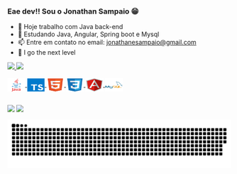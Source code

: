 ### Eae dev!! Sou o Jonathan Sampaio 😁


- 🔭 Hoje trabalho com Java back-end
- 🌱 Estudando Java, Angular, Spring boot e Mysql
- 📫 Entre em contato no email: jonathanesampaio@gmail.com
- 🚀 I go the next level

 <div>
  <a href="https://github.com/JonathanSampaio">
  <img height="160em" src="https://github-readme-stats.vercel.app/api?username=JonathanSampaio&show_icons=true&theme=dark&include_all_commits=true&count_private=true"/>
  <img height="160em" src="https://github-readme-stats.vercel.app/api/top-langs/?username=JonathanSampaio&layout=compact&langs_count=7&theme=dark"/>
</div>
<div style="display: inline_block"><br>
  
  <img align="center" alt="John-Java" height="30" width="40" src="https://raw.githubusercontent.com/devicons/devicon/master/icons/java/java-original-wordmark.svg">
  <img align="center" alt="John-Ts" height="30" width="40" src="https://raw.githubusercontent.com/devicons/devicon/master/icons/typescript/typescript-plain.svg">
  <img align="center" alt="John-HTML" height="30" width="40" src="https://raw.githubusercontent.com/devicons/devicon/master/icons/html5/html5-original.svg">
  <img align="center" alt="John-CSS" height="30" width="40" src="https://raw.githubusercontent.com/devicons/devicon/master/icons/css3/css3-original.svg">
  <img align="center" alt="John-Angular" height="30" width="40" src="https://raw.githubusercontent.com/devicons/devicon/master/icons/angularjs/angularjs-original.svg">
  <img align="center" alt="John-Mwsql" height="30" width="40" src="https://raw.githubusercontent.com/devicons/devicon/master/icons/mysql/mysql-original-wordmark.svg">
  
</div>
  
  ##
  
  <div> 
    
  <a href = "mailto:jonathanesampaio@gmail.com"><img src="https://img.shields.io/badge/-Gmail-%23333?style=for-the-badge&logo=gmail&logoColor=white" target="_blank"></a>
  <a href="https://www.linkedin.com/in/jonathan-sampaio-315900185" target="_blank"><img src="https://img.shields.io/badge/-LinkedIn-%230077B5?style=for-the-badge&logo=linkedin&logoColor=white" target="_blank"></a> 
 
  ![Snake animation](https://github.com/JonathanSampaio/JonathanSampaio/blob/output/github-contribution-grid-snake.svg)
 
</div>
